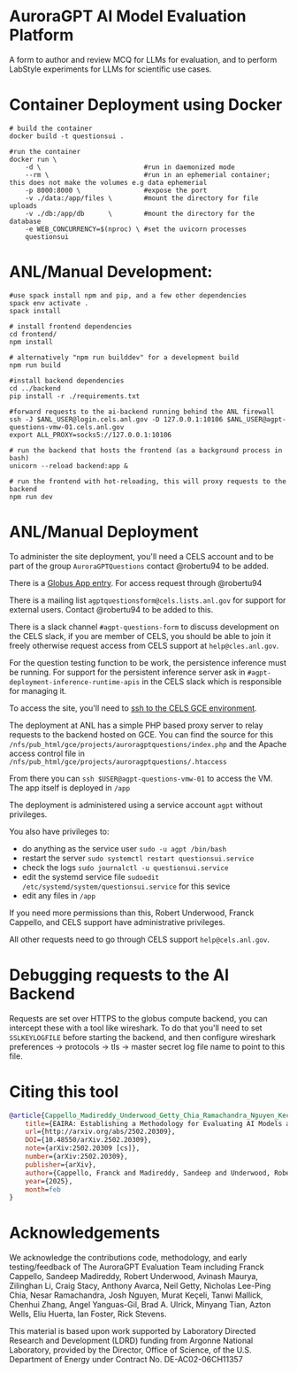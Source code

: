 # AuroraGPT AI Model Evaluation Platform

A form to author and review MCQ for LLMs for evaluation, and to perform LabStyle experiments for LLMs for scientific use cases.

# Container Deployment using Docker

```
# build the container
docker build -t questionsui .

#run the container
docker run \
    -d \                          #run in daemonized mode
    --rm \                        #run in an ephemerial container; this does not make the volumes e.g data ephemerial
    -p 8000:8000 \                #expose the port
    -v ./data:/app/files \        #mount the directory for file uploads
    -v ./db:/app/db      \        #mount the directory for the database
    -e WEB_CONCURRENCY=$(nproc) \ #set the uvicorn processes
    questionsui
```

# ANL/Manual Development: 

```
#use spack install npm and pip, and a few other dependencies
spack env activate .
spack install

# install frontend dependencies
cd frontend/
npm install

# alternatively "npm run builddev" for a development build
npm run build

#install backend dependencies
cd ../backend
pip install -r ./requirements.txt

#forward requests to the ai-backend running behind the ANL firewall
ssh -J $ANL_USER@login.cels.anl.gov -D 127.0.0.1:10106 $ANL_USER@agpt-questions-vmw-01.cels.anl.gov
export ALL_PROXY=socks5://127.0.0.1:10106

# run the backend that hosts the frontend (as a background process in bash)
unicorn --reload backend:app &

# run the frontend with hot-reloading, this will proxy requests to the backend
npm run dev
```

# ANL/Manual Deployment

To administer the site deployment, you'll need a CELS account and to be part of the group
`AuroraGPTQuestions` contact @robertu94 to be added.

There is a [Globus App entry](https://app.globus.org/settings/developers/projects/53651812-5228-4422-8067-cb01e3538a11/apps).  For access request through @robertu94

There is a mailing list `agptquestionsform@cels.lists.anl.gov` for support for
external users.  Contact @robertu94 to be added to this.

There is a slack channel `#agpt-questions-form` to discuss development on the
CELS slack, if you are member of CELS, you should be able to join it freely
otherwise request access from CELS support at `help@cles.anl.gov`.

For the question testing function to be work, the persistence inference must be
running.  For support for the persistent inference server ask in
`#agpt-deployment-inference-runtime-apis` in the CELS slack which is
responsible for managing it.

To access the site, you'll need to [ssh to the CELS GCE environment](https://help.cels.anl.gov/docs/linux/ssh/).

The deployment at ANL has a simple PHP based proxy server to relay requests to the backend hosted on GCE.  You can find the source for this `/nfs/pub_html/gce/projects/auroragptquestions/index.php` and the Apache access control file in  `/nfs/pub_html/gce/projects/auroragptquestions/.htaccess`

From there you can `ssh $USER@agpt-questions-vmw-01` to access the VM. The app itself is deployed in `/app`

The deployment is administered using a service account `agpt` without privileges.

You also have privileges to:

+ do anything as the service user `sudo -u agpt /bin/bash`
+ restart the server `sudo systemctl restart questionsui.service`
+ check the logs `sudo journalctl -u questionsui.service`
+ edit the systemd service file `sudoedit /etc/systemd/system/questionsui.service` for this sevice
+ edit any files in `/app`

If you need more permissions than this, Robert Underwood, Franck Cappello, and CELS support have administrative privileges.

All other requests need to go through CELS support `help@cels.anl.gov`.


# Debugging requests to the AI Backend

Requests are set over HTTPS to the globus compute backend, you can intercept these with a tool like wireshark.
To do that you'll need to set `SSLKEYLOGFILE` before starting the backend, and then configure wireshark preferences -> protocols -> tls -> master secret log file name to point to this file.

# Citing this tool

```bibtex
@article{Cappello_Madireddy_Underwood_Getty_Chia_Ramachandra_Nguyen_Keceli_Mallick_Li_et_al._2025,
    title={EAIRA: Establishing a Methodology for Evaluating AI Models as Scientific Research Assistants},
    url={http://arxiv.org/abs/2502.20309},
    DOI={10.48550/arXiv.2502.20309},
    note={arXiv:2502.20309 [cs]}, 
    number={arXiv:2502.20309}, 
    publisher={arXiv},
    author={Cappello, Franck and Madireddy, Sandeep and Underwood, Robert and Getty, Neil and Chia, Nicholas Lee-Ping and Ramachandra, Nesar and Nguyen, Josh and Keceli, Murat and Mallick, Tanwi and Li, Zilinghan and Ngom, Marieme and Zhang, Chenhui and Yanguas-Gil, Angel and Antoniuk, Evan and Kailkhura, Bhavya and Tian, Minyang and Du, Yufeng and Ting, Yuan-Sen and Wells, Azton and Nicolae, Bogdan and Maurya, Avinash and Rafique, M. Mustafa and Huerta, Eliu and Li, Bo and Foster, Ian and Stevens, Rick},
    year={2025},
    month=feb 
}
```

# Acknowledgements

We acknowledge the contributions code, methodology, and early testing/feedback of The AuroraGPT Evaluation Team including Franck Cappello, Sandeep Madireddy, Robert Underwood, Avinash Maurya, Zilinghan Li, Craig Stacy, Anthony Avarca, Neil Getty, Nicholas Lee-Ping Chia, Nesar Ramachandra, Josh Nguyen, Murat Keçeli, Tanwi Mallick, Chenhui Zhang, Angel Yanguas-Gil, Brad A. Ulrick, Minyang Tian, Azton Wells, Eliu Huerta, Ian Foster, Rick Stevens.

This material is based upon work supported by Laboratory Directed Research and Development (LDRD) funding from Argonne National Laboratory, provided by the Director, Office of Science, of the U.S. Department of Energy under Contract No. DE-AC02-06CH11357
